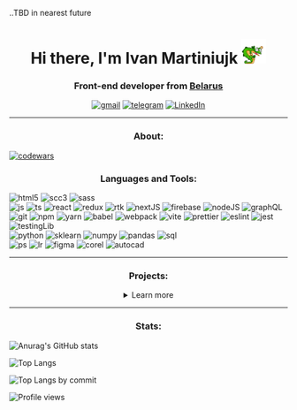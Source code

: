 ..TBD in nearest future

<h1 align="center">Hi there, I'm Ivan Martiniujk <img src="assets/lizzard_hello.webp" alt='hello' width="45" /></h1>
<h3 align="center">Front-end developer from <a href="https://www.google.com/maps/place/Gomel" target="_blank" href="" rel="noreferrer">Belarus</a></h3>
<div align="center">
  <a href="mailto:martiniukgomel@gmail.com" target="_blank" href="" rel="noreferrer"><img alt="gmail" src="https://img.shields.io/badge/Gmail-EA4335?style=for-the-badge&logo=gmail&logoColor=white" /></a>
  <a href="https://t.me/szczuczynszczyna" target="_blank" href="" rel="noreferrer"><img alt="telegram" src="https://img.shields.io/badge/Telegram-26A5E4?style=for-the-badge&logo=telegram&logoColor=white" /></a>
  <a href="https://www.linkedin.com/in/ivan-martynjuk-3420542aa" target="_blank" href="" rel="noreferrer"><img alt="LinkedIn" src="https://img.shields.io/badge/LinkedIn-0A66C2?style=for-the-badge&logo=linkedin&logoColor=white" /></a>  
</div>
<hr>

<h3 align="center">About:</h3>

[![codewars](https://www.codewars.com/users/GoodValts/badges/large)](https://www.codewars.com/users/GoodValts)

<h3 align="center">Languages and Tools:</h3>
<div>
  <img alt="html5" src="https://img.shields.io/badge/HTML5-E34F26?style=flat-square&logo=html5&logoColor=white" />
  <img alt="scc3" src="https://img.shields.io/badge/CSS3-1572B6?style=flat-square&logo=css3&logoColor=white" />
  <img alt="sass" src="https://img.shields.io/badge/SASS-CC6699?style=flat-square&logo=sass&logoColor=white" />
</div>
<div>
  <img alt="js" src="https://img.shields.io/badge/JavaScript-F7DF1E?style=flat-square&logo=javascript&logoColor=white" />
  <img alt="ts" src="https://img.shields.io/badge/TypeScript-3178C6?style=flat-square&logo=typescript&logoColor=white" />
  <img alt="react" src="https://img.shields.io/badge/React-61DAFB?style=flat-square&logo=react&logoColor=white" />
  <img alt="redux" src="https://img.shields.io/badge/Redux-764ABC?style=flat-square&logo=redux&logoColor=white" />
  <img alt="rtk" src="https://img.shields.io/badge/React%20Query-FF4154?style=flat-square&logo=reactquery&logoColor=white" />
  <img alt="nextJS" src="https://img.shields.io/badge/NextJS-000000?style=flat-square&logo=nextdotjs&logoColor=white" />
  <img alt="firebase" src="https://img.shields.io/badge/Firebase-DD2C00?style=flat-square&logo=firebase&logoColor=white" />
  <img alt="nodeJS" src="https://img.shields.io/badge/NodeJS-5FA04E?style=flat-square&logo=nodedotjs&logoColor=white" />
  <img alt="graphQL" src="https://img.shields.io/badge/GraphQL-E10098?style=flat-square&logo=graphql&logoColor=white" />
</div>
<div>
  <img alt="git" src="https://img.shields.io/badge/Git-F05032?style=flat-square&logo=git&logoColor=white" />
  <img alt="npm" src="https://img.shields.io/badge/NPM-CB3837?style=flat-square&logo=npm&logoColor=white" />
  <img alt="yarn" src="https://img.shields.io/badge/Yarn-2C8EBB?style=flat-square&logo=yarn&logoColor=white" />
  <img alt="babel" src="https://img.shields.io/badge/Babel-F9DC3E?style=flat-square&logo=babel&logoColor=white" />
  <img alt="webpack" src="https://img.shields.io/badge/WebPack-8DD6F9?style=flat-square&logo=webpack&logoColor=white" />
  <img alt="vite" src="https://img.shields.io/badge/Vite-646CFF?style=flat-square&logo=vite&logoColor=white" />
  <img alt="prettier" src="https://img.shields.io/badge/Prettier-F7B93E?style=flat-square&logo=prettier&logoColor=white" />
  <img alt="eslint" src="https://img.shields.io/badge/ESLint-4B32C3?style=flat-square&logo=eslint&logoColor=white" />
  <img alt="jest" src="https://img.shields.io/badge/Jest%20Tests-C21325?style=flat-square&logo=jest&logoColor=white" />
  <img alt="testingLib" src="https://img.shields.io/badge/Testing%20Library-E33332?style=flat-square&logo=testinglibrary&logoColor=white" /> 
</div>
<div>
  <img alt="python" src="https://img.shields.io/badge/PYTHON3-3776AB?style=flat-square&logo=python&logoColor=white" />
  <img alt="sklearn" src="https://img.shields.io/badge/Skikit%20learn-F7931E?style=flat-square&logo=scikitlearn&logoColor=white" />
  <img alt="numpy" src="https://img.shields.io/badge/NumPy-013243?style=flat-square&logo=numpy&logoColor=white" />
  <img alt="pandas" src="https://img.shields.io/badge/Pandas-150458?style=flat-square&logo=pandas&logoColor=white" />
  <img alt="sql" src="https://img.shields.io/badge/SQL-4479A1?style=flat-square&logo=mysql&logoColor=white" />
</div>
<div>
  <img alt="ps" src="https://img.shields.io/badge/Photoshop-31A8FF?style=flat-square&logo=adobephotoshop&logoColor=white" />
  <img alt="lr" src="https://img.shields.io/badge/Lightroom-2D3246?style=flat-square&logoSize=amd&logo=adobelightroom&logoColor=white" />
  <img alt="figma" src="https://img.shields.io/badge/Figma-F24E1E?style=flat-square&logoSize=amd&logo=figma&logoColor=white" />
  <img alt="corel" src="https://img.shields.io/badge/CorelDRAW-000000?style=flat-square&logo=coreldraw&logoColor=white" />
  <img alt="autocad" src="https://img.shields.io/badge/AutoCAD-E51050?style=flat-square&logo=autocad&logoColor=white" />
</div>

<hr>

<h3 align="center">Projects:</h3>
<details>
  <summary align="center">Learn more</summary>
  <table>
    <tr>
      <td><img alt="match3-icon" src="" /></td>
      <td>
        <h3 align="center">Match3</h3>
        <p align="center"><b>Match-three game for Betcity</b></p>
        <p>About: commercial project, collaborated with <a href="https://github.com/kotsiaryna" target="_blank" rel="noreferrer"><i><b>kotsiaryna</b></i></a>. 2D online game, having 4 levels, tutorial, team choice, personal and general score and etc. Adaptive cross-browser layout, integration with RestAPI, animations, optimization for low-powered devices.</p>
        <p>Stack: React, Redux, TypeScript, Vite, SCSS, ESLint, Prettier, Husky, RestAPI.</p>
        <p>Contribution: project settings, field generation, elements selection / swipe, combination checking, elements movement and animations, counting score, assets and code optimization.</p>
        <p>Deploy: <a href="https://match3-betcity.netlify.app/" target="_blank" rel="noreferrer">link</a>.</p>
        <p>Repository: private (NDA).</p>
      </td>
    </tr>
    <tr>
      <td><img alt="graphQL-icon" src="" /></td>
      <td>
        <h3 align="center">Phoenix GraphQL</h3>
        <p align="center"><b>IDE for GraphQL requests</b></p>
        <p>About: project, collaborated with <a href="https://github.com/AnastasiyaAlisenok" target="_blank" rel="noreferrer"><i><b>AnastasiyaAlisenok</b></i></a> and <a href="https://github.com/whiterabbit8" target="_blank" rel="noreferrer"><i><b>whiterabbit8</b></i></a>. IDE for GraphQL requests, for APIs without CORS-policy. Adaptive to 320px semantic layout, Firebase registration, React forms, yup validation, API's errors handling, request-code prettifying, En and Ru languages, test coverage over 80%.</p>
        <p>Stack: React, Redux, TypeScript, Vite, SCSS, ESLint, Prettier, Husky, RestAPI.</p>
        <p>Contribution: team coordination, project settings, styles and adaptive design, forms validation, multilingualism.</p>
        <p>Deploy: <a href="https://goodvalts.github.io/graphiql-app/#/" target="_blank" rel="noreferrer">link</a>.</p>
        <p>Repository: <a href="https://github.com/GoodValts/graphiql-app/tree/develop" target="_blank" rel="noreferrer">link</a>.</p>
      </td>
    </tr>
    <tr>
      <td><img alt="motodream-icon" src="" /></td>
      <td>
        <h3 align="center">MotoDream</h3>
        <p align="center"><b>Online shop integrated with CommerceTools API</b></p>
        <p>About: hardcore project using simple technologies, collaborated with <a href="https://github.com/kotsiaryna" target="_blank" rel="noreferrer"><i><b>kotsiaryna</b></i></a> and <a href="https://github.com/Greys73" target="_blank" rel="noreferrer"><i><b>Greys73</b></i></a>.  E-commerce SPA, online shope based on CommerceTools API data. Adaptive to 390px semantic layout, browser routing, autorization/registration/profile pages, catalog, cart, supporting promocodes and dynamic price calculation for different countries — all, that you need for e-shopping. Has unit tests coverage.</p>
        <p>Stack: TypeScript, Webpack, SCSS, ESLint, Prettier, Husky, Jest Tests.</p>
        <p>Contribution: team coordination, project settings and functionality defining, styles and adaptive design.</p>
        <p>Deploy: <a href="https://motodream.netlify.app/" target="_blank" rel="noreferrer">link</a> <i>(using only for a demonstrator — back is unavailable, ends trial period)</i>.</p>
        <p>Repository: <a href="https://github.com/GoodValts/eCommerce-Application" target="_blank" rel="noreferrer">link</a>.</p>
      </td>
    </tr>
    <tr>
      <td><img alt="motodream-icon" src="" /></td>
      <td>
        <h3 align="center">Minesweeper</h3>
        <p align="center"><b>My own version of legendary game</b></p>
        <p>About: A bright new version, including custom field, stats, light/dark theme, local saves, sounds and mines generation after first opened cell.</p>
        <p>Stack: JavaScript, SCSS, ESLint.</p>
        <p>Deploy: <a href="https://rolling-scopes-school.github.io/goodvalts-JSFE2023Q1/minesweeper/" target="_blank" rel="noreferrer">link</a>.</p>
        <p>Repository: private <i>(school repository, not available for cheating, but you can use your ingenuity)</i>.</p>
      </td>
    </tr>
  </table>
</details>

<hr>

<h3 align="center">Stats:</h3>

![Anurag's GitHub stats](https://github-readme-stats.vercel.app/api?username=GoodValts&custom_title=Profile%20Stats&hide=stars,issues&show_icons=true&rank_icon=percentile)

![Top Langs](https://github-readme-stats.vercel.app/api/top-langs/?method=commits&username=GoodValts&layout=compact)

![Top Langs by commit](http://github-profile-summary-cards.vercel.app/api/cards/most-commit-language?username=goodvalts&theme=default)

![Profile views](https://komarev.com/ghpvc/?username=GoodValts)

